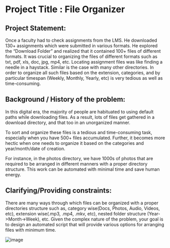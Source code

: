 
# Project Title : File Organizer


## Project Statement:

Once a faculty had to check assignments from the LMS. He downloaded 130+ assignments which were submitted in various formats. He explored the “Download Folder” and realized that it contained 100+ files of different formats. It was crucial to organizing the files of different formats such as txt, pdf, xls, doc, jpg, mp4, etc. Locating assignment files was like finding a needle in a haystack. Similar is the case with many other directories. In order to organize all such files based on the extension, categories, and by particular timespan (Weekly, Monthly, Yearly, etc) is very tedious as well as time-consuming.


## Background / History of the problem:

In this digital era, the majority of people are habituated to using default paths while downloading files. As a result, lots of files get gathered in a download directory, and that too in an unorganized manner.

To sort and organize these files is a tedious and time-consuming task, especially when you have 500+ files accumulated. Further, it becomes more hectic when one needs to organize it based on the categories and year/month/date of creation.

For instance, in the photos directory, we have 1000s of photos that are required to be arranged in different manners with a proper directory structure. This work can be automated with minimal time and save human energy.

## Clarifying/Providing constraints:
There are many ways through which files can be organized with a proper directories structure such as,
category wise(Docs, Photos, Audio, Videos, etc),
extension wise(.mp3, .mp4, .mkv, etc),
nested folder structure (Year->Month->Week), etc.
Given the complex nature of the problem, your goal is to design an automated script that will provide various options for arranging files with minimum time.

![image](https://user-images.githubusercontent.com/108461765/199776273-e51d9b11-8a31-40eb-b03e-1d7b3f565443.png)
